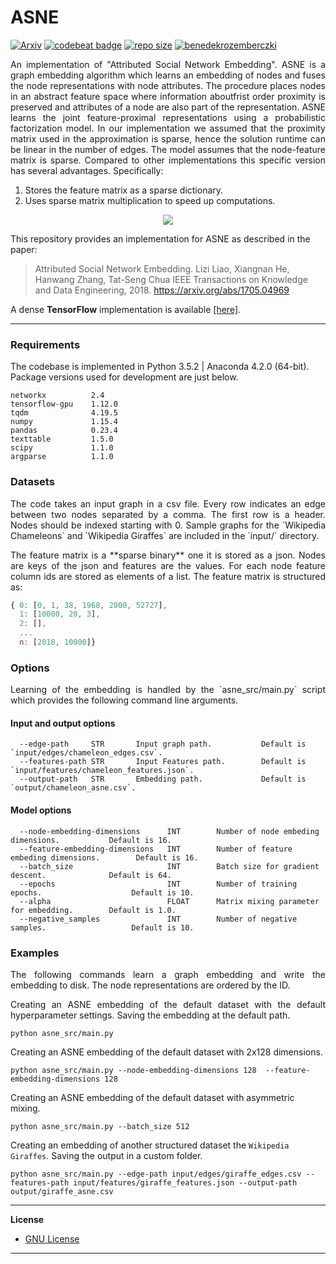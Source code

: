 ASNE
======================
[![Arxiv](https://img.shields.io/badge/ArXiv-1705.04969-orange.svg)](https://arxiv.org/abs/1705.04969) [![codebeat badge](https://codebeat.co/badges/ea972554-55e7-4865-b466-f34755abc393)](https://codebeat.co/projects/github-com-benedekrozemberczki-asne-master) [![repo size](https://img.shields.io/github/repo-size/benedekrozemberczki/ASNE.svg)](https://github.com/benedekrozemberczki/ASNE/archive/master.zip) [![benedekrozemberczki](https://img.shields.io/twitter/follow/benrozemberczki?style=social&logo=twitter)](https://twitter.com/intent/follow?screen_name=benrozemberczki) 

<p align="justify">
An implementation of "Attributed Social Network Embedding". ASNE is a graph embedding algorithm which learns an embedding of nodes and fuses the node representations with node attributes. The procedure places nodes in an abstract feature space where information aboutfrist order proximity is preserved and attributes of a node are also part of the representation. ASNE learns the joint feature-proximal representations using a probabilistic factorization model. In our implementation we assumed that the proximity matrix used in the approximation is sparse, hence the solution runtime can be linear in the number of edges. The model assumes that the node-feature matrix is sparse. Compared to other implementations this specific version has several advantages. Specifically:

1. Stores the feature matrix as a sparse dictionary.
2. Uses sparse matrix multiplication to speed up computations.</p>
<div style="text-align:center"><img src ="asne.jpeg" ,width=720/></div>

This repository provides an implementation for ASNE as described in the paper:

> Attributed Social Network Embedding.
> Lizi Liao, Xiangnan He, Hanwang Zhang, Tat-Seng Chua
> IEEE Transactions on Knowledge and Data Engineering, 2018.
> https://arxiv.org/abs/1705.04969

A dense **TensorFlow** implementation is available [[here]](https://github.com/lizi-git/ASNE).

----------------------------

### Requirements

The codebase is implemented in Python 3.5.2 | Anaconda 4.2.0 (64-bit). Package versions used for development are just below.
```
networkx          2.4
tensorflow-gpu    1.12.0
tqdm              4.19.5
numpy             1.15.4
pandas            0.23.4
texttable         1.5.0
scipy             1.1.0
argparse          1.1.0
```
### Datasets
<p align="justify">
The code takes an input graph in a csv file. Every row indicates an edge between two nodes separated by a comma. The first row is a header. Nodes should be indexed starting with 0. Sample graphs for the `Wikipedia Chameleons` and `Wikipedia Giraffes` are included in the  `input/` directory. </p>
<p align="justify">
The feature matrix is a **sparse binary** one it is stored as a json. Nodes are keys of the json and features are the values. For each node feature column ids are stored as elements of a list. The feature matrix is structured as:</p>

```javascript
{ 0: [0, 1, 38, 1968, 2000, 52727],
  1: [10000, 20, 3],
  2: [],
  ...
  n: [2018, 10000]}
```

### Options
<p align="justify">
Learning of the embedding is handled by the `asne_src/main.py` script which provides the following command line arguments.</p>

#### Input and output options

```
  --edge-path     STR       Input graph path.           Default is `input/edges/chameleon_edges.csv`.
  --features-path STR       Input Features path.        Default is `input/features/chameleon_features.json`.
  --output-path   STR       Embedding path.             Default is `output/chameleon_asne.csv`.
```

#### Model options

```
  --node-embedding-dimensions      INT        Number of node embeding dimensions.           Default is 16.
  --feature-embedding-dimensions   INT        Number of feature embeding dimensions.        Default is 16.
  --batch_size                     INT        Batch size for gradient descent.              Default is 64.
  --epochs                         INT        Number of training epochs.                    Default is 10.
  --alpha                          FLOAT      Matrix mixing parameter for embedding.        Default is 1.0.
  --negative_samples               INT        Number of negative samples.                   Default is 10.
```

### Examples
<p align="justify">
The following commands learn a graph embedding and write the embedding to disk. The node representations are ordered by the ID.</p>
<p align="justify">
Creating an ASNE embedding of the default dataset with the default hyperparameter settings. Saving the embedding at the default path.</p>

```
python asne_src/main.py
```
Creating an ASNE embedding of the default dataset with 2x128 dimensions.

```
python asne_src/main.py --node-embedding-dimensions 128  --feature-embedding-dimensions 128
```

Creating an ASNE embedding of the default dataset with asymmetric mixing.

```
python asne_src/main.py --batch_size 512
```

Creating an embedding of another structured dataset the `Wikipedia Giraffes`. Saving the output in a custom folder.

```
python asne_src/main.py --edge-path input/edges/giraffe_edges.csv --features-path input/features/giraffe_features.json --output-path output/giraffe_asne.csv
```

---------------------------------------------------------------------------

**License**

- [GNU License](https://github.com/benedekrozemberczki/ASNE/blob/master/LICENSE)

----------------------------------------------------------------------------
